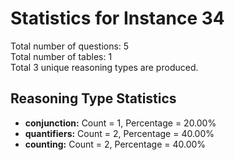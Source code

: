 # Statistics for Instance 34<br/>
Total number of questions: 5<br/>
Total number of tables: 1<br/>
Total 3 unique reasoning types are produced.<br/>
## Reasoning Type Statistics<br/>
- **conjunction:** Count = 1, Percentage = 20.00%<br/>
- **quantifiers:** Count = 2, Percentage = 40.00%<br/>
- **counting:** Count = 2, Percentage = 40.00%<br/>
